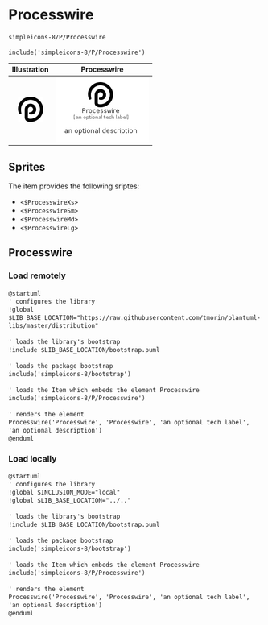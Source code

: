 # Processwire


```text
simpleicons-8/P/Processwire
```

```text
include('simpleicons-8/P/Processwire')
```



| Illustration | Processwire |
| :---: | :---: |
| ![illustration for Illustration](../../simpleicons-8/P/Processwire.png) | ![illustration for Processwire](../../simpleicons-8/P/Processwire.Local.png) |



## Sprites
The item provides the following sriptes:

- `<$ProcesswireXs>`
- `<$ProcesswireSm>`
- `<$ProcesswireMd>`
- `<$ProcesswireLg>`





## Processwire

### Load remotely
```plantuml
@startuml
' configures the library
!global $LIB_BASE_LOCATION="https://raw.githubusercontent.com/tmorin/plantuml-libs/master/distribution"

' loads the library's bootstrap
!include $LIB_BASE_LOCATION/bootstrap.puml

' loads the package bootstrap
include('simpleicons-8/bootstrap')

' loads the Item which embeds the element Processwire
include('simpleicons-8/P/Processwire')

' renders the element
Processwire('Processwire', 'Processwire', 'an optional tech label', 'an optional description')
@enduml
```

### Load locally
```plantuml
@startuml
' configures the library
!global $INCLUSION_MODE="local"
!global $LIB_BASE_LOCATION="../.."

' loads the library's bootstrap
!include $LIB_BASE_LOCATION/bootstrap.puml

' loads the package bootstrap
include('simpleicons-8/bootstrap')

' loads the Item which embeds the element Processwire
include('simpleicons-8/P/Processwire')

' renders the element
Processwire('Processwire', 'Processwire', 'an optional tech label', 'an optional description')
@enduml
```


